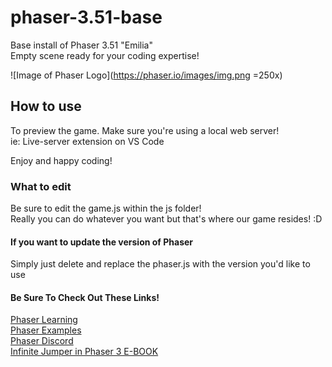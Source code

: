# phaser-3.51-base
Base install of Phaser 3.51 "Emilia"  
Empty scene ready for your coding expertise!   

![Image of Phaser Logo](https://phaser.io/images/img.png =250x)

## How to use
To preview the game. Make sure you're using a local web server!  
ie: Live-server extension on VS Code  

Enjoy and happy coding!  

### What to edit
Be sure to edit the game.js within the js folder!  
Really you can do whatever you want but that's where our game resides! :D  

#### If you want to update the version of Phaser
Simply just delete and replace the phaser.js with the version you'd like to use

#### Be Sure To Check Out These Links!
[Phaser Learning](https://phaser.io/learn)  
[Phaser Examples](https://phaser.io/examples)  
[Phaser Discord](https://phaser.io/community/discord)  
[Infinite Jumper in Phaser 3 E-BOOK](https://ourcade.co/books/infinite-jumper-phaser3)  
